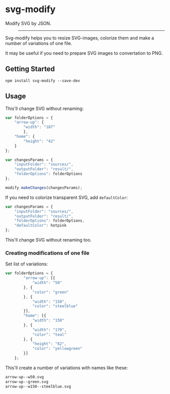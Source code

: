 # svg-modify

Modify SVG by JSON.

> ________________________

Svg-modify helps you to resize SVG-images, colorize them and make a number of variations of one file.

It may be useful if you need to prepare SVG images to convertation to PNG.

## Getting Started

```shell
npm install svg-modify --save-dev
```

## Usage

This'll change SVG without renaming:

```js
var folderOptions = {
    "arrow-up": {
        "width": "187"
        },
    "home": {
        "height": "42"
    }
};

var changesParams = {
    "inputFolder": "sources/",
    "outputFolder": "result/",
    "folderOptions": folderOptions
};

modify.makeChanges(changesParams);
```

If you need to colorize transparent SVG, add `defaultColor`:

```js
var changesParams = {
    "inputFolder": "sources/",
    "outputFolder": "result/",
    "folderOptions": folderOptions,
    "defaultColor": hotpink
};
```

This'll change SVG without renaming too.

### Creating modifications of one file

Set list of variations:

```js
var folderOptions = {
        "arrow-up": [{
            "width": "50"
        }, {
            "color": "green"
        }, {
            "width": "150",
            "color": "steelblue"
        }],
        "home": [{
            "width": "150"
        }, {
            "width": "170",
            "color": "teal"
        }, {
            "height": "62",
            "color": "yellowgreen"
        }]
    };
```
This'll create a number of variations with names like these:

```html
arrow-up--w50.svg
arrow-up--green.svg
arrow-up--w150--steelblue.svg
```


